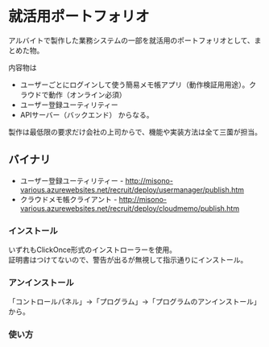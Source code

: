 就活用ポートフォリオ
==================

アルバイトで製作した業務システムの一部を就活用のポートフォリオとして、まとめた物。

内容物は
* ユーザーごとにログインして使う簡易メモ帳アプリ（動作検証用用途）。クラウドで動作（オンライン必須）
* ユーザー登録ユーティリティー
* APIサーバー（バックエンド）
からなる。

製作は最低限の要求だけ会社の上司からで、機能や実装方法は全て三薗が担当。

## バイナリ
* ユーザー登録ユーティリティー - http://misono-various.azurewebsites.net/recruit/deploy/usermanager/publish.htm
* クラウドメモ帳クライアント - http://misono-various.azurewebsites.net/recruit/deploy/cloudmemo/publish.htm

### インストール
いずれもClickOnce形式のインストローラーを使用。  
証明書はつけてないので、警告が出るが無視して指示通りにインストール。

### アンインストール
「コントロールパネル」->「プログラム」->「プログラムのアンインストール」から。

### 使い方

